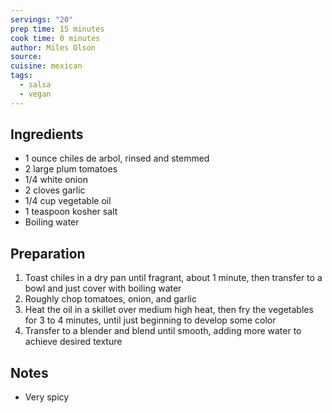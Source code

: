 ```yaml
---
servings: "20"
prep time: 15 minutes
cook time: 0 minutes
author: Miles Olson
source: 
cuisine: mexican
tags:
  - salsa
  - vegan
---
```


## Ingredients
- 1 ounce chiles de arbol, rinsed and stemmed
- 2 large plum tomatoes
- 1/4 white onion
- 2 cloves garlic
- 1/4 cup vegetable oil
- 1 teaspoon kosher salt
- Boiling water

## Preparation
1. Toast chiles in a dry pan until fragrant, about 1 minute, then transfer to a bowl and just cover with boiling water
2. Roughly chop tomatoes, onion, and garlic
3. Heat the oil in a skillet over medium high heat, then fry the vegetables for 3 to 4 minutes, until just beginning to develop some color
4. Transfer to a blender and blend until smooth, adding more water to achieve desired texture
## Notes
* Very spicy